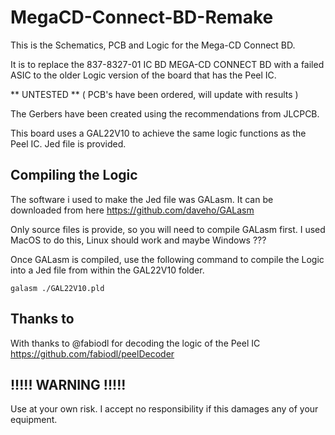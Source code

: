 # MegaCD-Connect-BD-Remake
 This is the Schematics, PCB and Logic for the Mega-CD Connect BD.

It is to replace the 837-8327-01 IC BD MEGA-CD CONNECT BD with a failed ASIC to the older Logic version of the board that has the Peel IC.

** UNTESTED **
( PCB's have been ordered, will update with results )

The Gerbers have been created using the recommendations from JLCPCB.

This board uses a GAL22V10 to achieve the same logic functions as the Peel IC. Jed file is provided.


## Compiling the Logic

The software i used to make the Jed file was GALasm. It can be downloaded from here https://github.com/daveho/GALasm

Only source files is provide, so you will need to compile GALasm first. I used MacOS to do this, Linux should work and maybe Windows ???

Once GALasm is compiled, use the following command to compile the Logic into a Jed file from within the GAL22V10 folder.

```
galasm ./GAL22V10.pld
```

## Thanks to

With thanks to @fabiodl for decoding the logic of the Peel IC
https://github.com/fabiodl/peelDecoder


## !!!!! WARNING !!!!!

Use at your own risk. I accept no responsibility if this damages any of your equipment.
